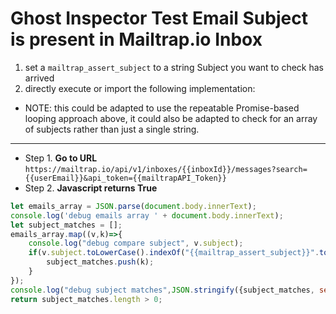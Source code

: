 # Ghost Inspector Test Email Subject is present in Mailtrap.io Inbox 

1. set a `mailtrap_assert_subject` to a string Subject you want to check has arrived
2. directly execute or import the following implementation:
- NOTE: this could be adapted to use the repeatable Promise-based looping approach above, it could also be adapted to check for an array of subjects rather than just a single string.

---
- Step 1. **Go to URL** `https://mailtrap.io/api/v1/inboxes/{{inboxId}}/messages?search={{userEmail}}&api_token={{mailtrapAPI_Token}}`
- Step 2. **Javascript returns True**
```js
let emails_array = JSON.parse(document.body.innerText);
console.log('debug emails array ' + document.body.innerText);
let subject_matches = [];
emails_array.map((v,k)=>{
    console.log("debug compare subject", v.subject);
	if(v.subject.toLowerCase().indexOf("{{mailtrap_assert_subject}}".toLowerCase()) > -1){
		subject_matches.push(k);
	}
});
console.log("debug subject matches",JSON.stringify({subject_matches, searching:"{{mailtrap_assert_subject}}"}));
return subject_matches.length > 0;
```
